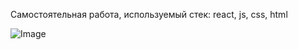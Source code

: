 Cамостоятельная работа, используемый стек: react, js, css, html

![Image](https://github.com/deniskorotaevsky/React-todo/blob/main/todo-react.gif)
